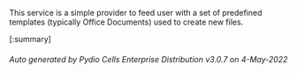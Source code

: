






This service is a simple provider to feed user with a set of predefined templates (typically Office Documents) used to create new files.

[:summary]

###### Auto generated by Pydio Cells Enterprise Distribution v3.0.7 on 4-May-2022
